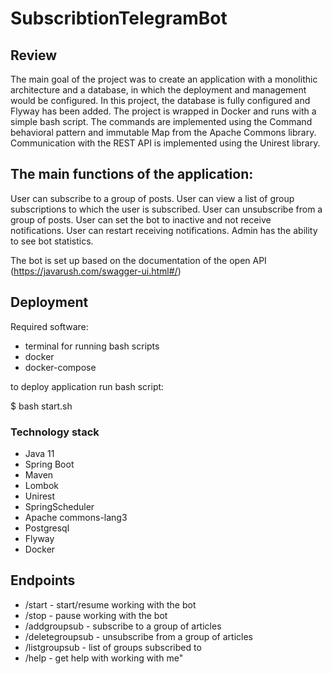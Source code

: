 # SubscribtionTelegramBot

## Review
The main goal of the project was to create an application 
with a monolithic architecture and a database, in which the deployment and management 
would be configured. In this project, the database is fully configured and Flyway has been added. 
The project is wrapped in Docker and runs with a simple bash script.
The commands are implemented using the Command behavioral pattern and immutable Map from the Apache Commons library.
Communication with the REST API is implemented using the Unirest library.

## The main functions of the application:

User can subscribe to a group of posts.
User can view a list of group subscriptions to which the user is subscribed.
User can unsubscribe from a group of posts.
User can set the bot to inactive and not receive notifications.
User can restart receiving notifications.
Admin has the ability to see bot statistics.

The bot is set up based on the documentation of the open API (https://javarush.com/swagger-ui.html#/)

## Deployment
Required software:
- terminal for running bash scripts
- docker
- docker-compose

to deploy application run bash script:

$ bash start.sh 

### Technology stack
* Java 11
* Spring Boot
* Maven
* Lombok
* Unirest
* SpringScheduler
* Apache commons-lang3
* Postgresql
* Flyway
* Docker

## Endpoints
* /start - start/resume working with the bot
* /stop - pause working with the bot
* /addgroupsub - subscribe to a group of articles
* /deletegroupsub - unsubscribe from a group of articles
* /listgroupsub - list of groups subscribed to
* /help - get help with working with me"





